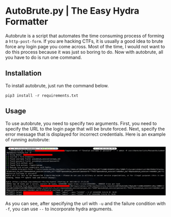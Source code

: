 # AutoBrute.py | The Easy Hydra Formatter

Autobrute is a script that automates the time consuming process of forming a `http-post-form`. If you are hacking CTFs, it is usually a good idea to brute force any login page you come across. Most of the time, I would not want to do this process because it was just so boring to do. Now with autobrute, all you have to do is run one command.

## Installation
To install autobrute, just run the command below.
```
pip3 install -r requirements.txt
```

## Usage
To use autobrute, you need to specify two arguments. First, you need to specify the URL to the login page that will be brute forced. Next, specify the error message that is displayed for incorrect credentials. Here is an example of running autobrute:

![demonstration](img/demonstration.png)

As you can see, after specifying the url with `-u` and the failure condition with `-f`, you can use `--` to incorporate hydra arguments. 
